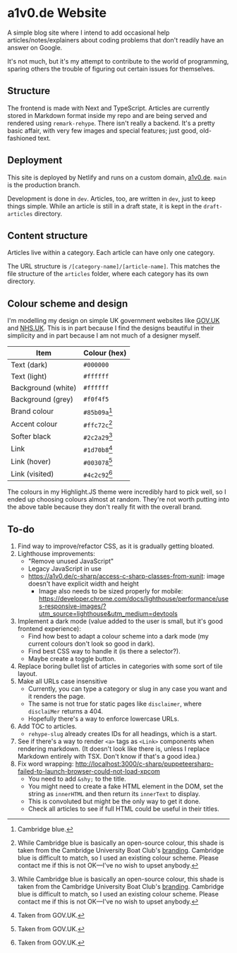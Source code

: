 # a1v0.de Website

A simple blog site where I intend to add occasional help articles/notes/explainers about coding problems that don't readily have an answer on Google.

It's not much, but it's my attempt to contribute to the world of programming, sparing others the trouble of figuring out certain issues for themselves.

## Structure

The frontend is made with Next and TypeScript. Articles are currently stored in Markdown format inside my repo and are being served and rendered using `remark-rehype`. There isn't really a backend. It's a pretty basic affair, with very few images and special features; just good, old-fashioned text.

## Deployment

This site is deployed by Netlify and runs on a custom domain, [a1v0.de](https://a1v0.de). `main` is the production branch.

Development is done in `dev`. Articles, too, are written in `dev`, just to keep things simple. While an article is still in a draft state, it is kept in the `draft-articles` directory.

## Content structure

Articles live within a category. Each article can have only one category.

The URL structure is `/[category-name]/[article-name]`. This matches the file structure of the `articles` folder, where each category has its own directory.

## Colour scheme and design

I'm modelling my design on simple UK government websites like [GOV.UK](https://www.gov.uk/) and [NHS.UK](https://www.nhs.uk/). This is in part because I find the designs beautiful in their simplicity and in part because I am not much of a designer myself.

| **Item**           | **Colour (hex)** |
| ------------------ | ---------------- |
| Text (dark)        | `#000000`        |
| Text (light)       | `#ffffff`        |
| Background (white) | `#ffffff`        |
| Background (grey)  | `#f0f4f5`        |
| Brand colour       | `#85b09a`[^1]    |
| Accent colour      | `#ffc72c`[^2]    |
| Softer black       | `#2c2a29`[^2]    |
| Link               | `#1d70b8`[^3]    |
| Link (hover)       | `#003078`[^3]    |
| Link (visited)     | `#4c2c92`[^3]    |

The colours in my Highlight.JS theme were incredibly hard to pick well, so I ended up choosing colours almost at random. They're not worth putting into the above table because they don't really fit with the overall brand.

[^1]: Cambridge blue.
[^2]: While Cambridge blue is basically an open-source colour, this shade is taken from the Cambridge University Boat Club's [branding](https://cubc.org.uk/app/uploads/2020/08/CUBC-Brand-Guidelines.pdf). Cambridge blue is difficult to match, so I used an existing colour scheme. Please contact me if this is not OK&mdash;I've no wish to upset anybody.
[^3]: Taken from GOV.UK.

## To-do

1. Find way to improve/refactor CSS, as it is gradually getting bloated.
2. Lighthouse improvements:
     - "Remove unused JavaScript"
     - Legacy JavaScript in use
     - <https://a1v0.de/c-sharp/access-c-sharp-classes-from-xunit>: image doesn't have explicit width and height
         - Image also needs to be sized properly for mobile: <https://developer.chrome.com/docs/lighthouse/performance/uses-responsive-images/?utm_source=lighthouse&utm_medium=devtools>
3. Implement a dark mode (value added to the user is small, but it's good frontend experience):
     - Find how best to adapt a colour scheme into a dark mode (my current colours don't look so good in dark).
     - Find best CSS way to handle it (is there a selector?).
     - Maybe create a toggle button.
4. Replace boring bullet list of articles in categories with some sort of tile layout.
5. Make all URLs case insensitive
     - Currently, you can type a category or slug in any case you want and it renders the page.
     - The same is not true for static pages like `disclaimer`, where `disclaiMer` returns a 404.
     - Hopefully there's a way to enforce lowercase URLs.
6. Add TOC to articles.
    - `rehype-slug` already creates IDs for all headings, which is a start.
7. See if there's a way to render `<a>` tags as `<Link>` components when rendering markdown. (It doesn't look like there is, unless I replace Markdown entirely with TSX. Don't know if that's a good idea.)
8. Fix word wrapping: <http://localhost:3000/c-sharp/puppeteersharp-failed-to-launch-browser-could-not-load-xpcom>
    - You need to add `&shy;` to the title.
    - You might need to create a fake HTML element in the DOM, set the string as `innerHTML` and then return its `innerText` to display.
    - This is convoluted but might be the only way to get it done.
    - Check all articles to see if full HTML could be useful in their titles.
